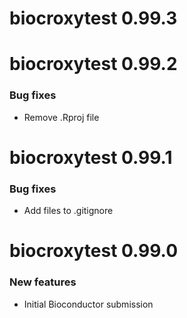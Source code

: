 # biocroxytest 0.99.3


# biocroxytest 0.99.2

### Bug fixes

* Remove .Rproj file

# biocroxytest 0.99.1

### Bug fixes

* Add files to .gitignore

# biocroxytest 0.99.0

### New features

* Initial Bioconductor submission

